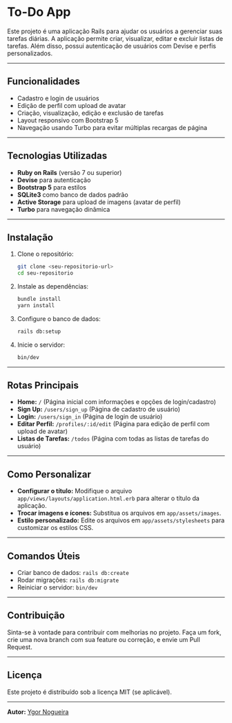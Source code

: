 # To-Do App

Este projeto é uma aplicação Rails para ajudar os usuários a gerenciar suas tarefas diárias. A aplicação permite criar, visualizar, editar e excluir listas de tarefas. Além disso, possui autenticação de usuários com Devise e perfis personalizados.

---

## **Funcionalidades**

- Cadastro e login de usuários
- Edição de perfil com upload de avatar
- Criação, visualização, edição e exclusão de tarefas
- Layout responsivo com Bootstrap 5
- Navegação usando Turbo para evitar múltiplas recargas de página

---

## **Tecnologias Utilizadas**

- **Ruby on Rails** (versão 7 ou superior)
- **Devise** para autenticação
- **Bootstrap 5** para estilos
- **SQLite3** como banco de dados padrão
- **Active Storage** para upload de imagens (avatar de perfil)
- **Turbo** para navegação dinâmica

---

## **Instalação**

1. Clone o repositório:
   ```bash
   git clone <seu-repositorio-url>
   cd seu-repositorio
   ```

2. Instale as dependências:
   ```bash
   bundle install
   yarn install
   ```

3. Configure o banco de dados:
   ```bash
   rails db:setup
   ```

4. Inicie o servidor:
   ```bash
   bin/dev
   ```

---

## **Rotas Principais**

- **Home:** `/` (Página inicial com informações e opções de login/cadastro)
- **Sign Up:** `/users/sign_up` (Página de cadastro de usuário)
- **Login:** `/users/sign_in` (Página de login de usuário)
- **Editar Perfil:** `/profiles/:id/edit` (Página para edição de perfil com upload de avatar)
- **Listas de Tarefas:** `/todos` (Página com todas as listas de tarefas do usuário)

---

## **Como Personalizar**

- **Configurar o título:** Modifique o arquivo `app/views/layouts/application.html.erb` para alterar o título da aplicação.
- **Trocar imagens e ícones:** Substitua os arquivos em `app/assets/images`.
- **Estilo personalizado:** Edite os arquivos em `app/assets/stylesheets` para customizar os estilos CSS.

---

## **Comandos Úteis**

- Criar banco de dados: `rails db:create`
- Rodar migrações: `rails db:migrate`
- Reiniciar o servidor: `bin/dev`

---

## **Contribuição**

Sinta-se à vontade para contribuir com melhorias no projeto. Faça um fork, crie uma nova branch com sua feature ou correção, e envie um Pull Request.

---

## **Licença**

Este projeto é distribuído sob a licença MIT (se aplicável).

---

**Autor:** [Ygor Nogueira](https://github.com/YgorNogueira)

